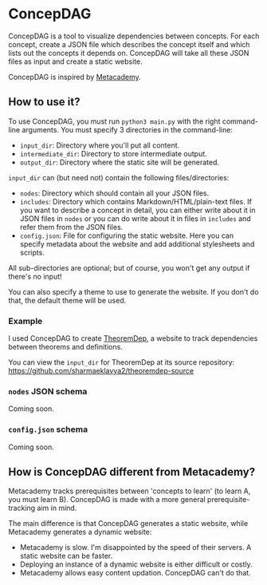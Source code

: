 # ConcepDAG

ConcepDAG is a tool to visualize dependencies between concepts.
For each concept, create a JSON file which describes the concept itself
and which lists out the concepts it depends on.
ConcepDAG will take all these JSON files as input and create a static website.

ConcepDAG is inspired by [Metacademy](https://metacademy.org/about).

## How to use it?

To use ConcepDAG, you must run `python3 main.py` with the right command-line arguments.
You must specify 3 directories in the command-line:

* `input_dir`: Directory where you'll put all content.
* `intermediate_dir`: Directory to store intermediate output.
* `output_dir`: Directory where the static site will be generated.

`input_dir` can (but need not) contain the following files/directories:

* `nodes`: Directory which should contain all your JSON files.
* `includes`: Directory which contains Markdown/HTML/plain-text files.
  If you want to describe a concept in detail, you can either write about it in JSON files in `nodes`
  or you can do write about it in files in `includes` and refer them from the JSON files.
* `config.json`: File for configuring the static website.
  Here you can specify metadata about the website and add additional stylesheets and scripts.

All sub-directories are optional; but of course, you won't get any output if there's no input!

You can also specify a theme to use to generate the website.
If you don't do that, the default theme will be used.

### Example

I used ConcepDAG to create [TheoremDep](https://sharmaeklavya2.github.io/theoremdep/),
a website to track dependencies between theorems and definitions.

You can view the `input_dir` for TheoremDep at its source repository:
<https://github.com/sharmaeklavya2/theoremdep-source>

### `nodes` JSON schema

Coming soon.

### `config.json` schema

Coming soon.

## How is ConcepDAG different from Metacademy?

Metacademy tracks prerequisites between 'concepts to learn' (to learn A, you must learn B).
ConcepDAG is made with a more general prerequisite-tracking aim in mind.

The main difference is that ConcepDAG generates a static website,
while Metacademy generates a dynamic website:

* Metacademy is slow.
  I'm disappointed by the speed of their servers.
  A static website can be faster.
* Deploying an instance of a dynamic website is either difficult or costly.
* Metacademy allows easy content updation. ConcepDAG can't do that.
